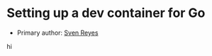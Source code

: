 # Setting up a dev container for Go

* Primary author: [Sven Reyes](https://github.com/svenreyes)

hi